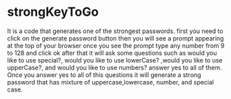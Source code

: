 # strongKeyToGo
It is a code that generates one of the strongest passwords.
first you need to click on the generate password button 
then you will see a prompt appearing at the top of your browser 
once you see the prompt type any number from 9 to 128 and click ok
after that it will ask some questions such as would you like to use special?, would you like to use lowerCase? ,would you like to use upperCase?, and would you like to use numbers? answer yes to all of them.
Once you answer yes to all of this questions it will generate a strong password that has mixture of uppercase,lowercase, number, and special case.
